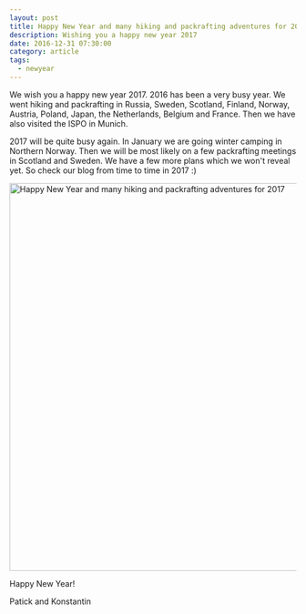 ```yaml
---
layout: post
title: Happy New Year and many hiking and packrafting adventures for 2017.
description: Wishing you a happy new year 2017
date: 2016-12-31 07:30:00
category: article
tags:
  - newyear
---
```

We wish you a happy new year 2017. 2016 has been a very busy year. We went hiking and packrafting in Russia, Sweden, Scotland, Finland, Norway, Austria, Poland, Japan, the Netherlands, Belgium and France. Then we have also visited the ISPO in Munich.

2017 will be quite busy again. In January we are going winter camping in Northern Norway. Then we will be most likely on a few packrafting meetings in Scotland and Sweden. We have a few more plans which we won't reveal yet. So check our blog from time to time in 2017 :)

<a data-flickr-embed="true"  href="https://www.flickr.com/photos/90204224@N07/24327250612/in/photolist-Qsoufu-DbY4kA-D4Hw4o-D4HxKE-D6ZQye-D7117x-CMayeJ-Dehxu2-CMaASj-CMaG2h-CEMLAr-DehSNn-D71fMV-CgUeNx-CgUrLR-AGoMBt-B6ikat-BcFjzw-Buem8o-B6iptP" title="Happy New Year and many hiking and packrafting adventures for 2017"><img src="https://c5.staticflickr.com/2/1522/24327250612_9e9dd35fc6_b.jpg" width="1024" height="681" alt="Happy New Year and many hiking and packrafting adventures for 2017"></a><script async src="//embedr.flickr.com/assets/client-code.js" charset="utf-8"></script>

Happy New Year!

Patick and Konstantin
